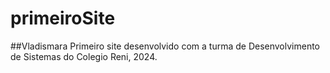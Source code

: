 # primeiroSite
##Vladismara
Primeiro site desenvolvido com a turma de Desenvolvimento de Sistemas do Colegio Reni, 2024.
